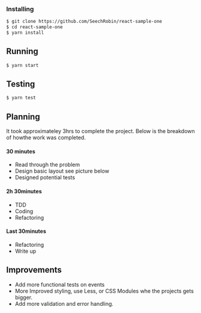

### Installing

```sh
$ git clone https://github.com/SeechRobin/react-sample-one
$ cd react-sample-one
$ yarn install
```

## Running

```sh
$ yarn start
```

## Testing

```sh
$ yarn test
```

## Planning

It took approximateley 3hrs to complete the project. Below is the breakdown of howthe work was completed.

#### 30 minutes

- Read through the problem
- Design basic layout see picture below
- Designed potential tests

#### 2h 30minutes

- TDD
- Coding
- Refactoring

#### Last 30minutes

- Refactoring
- Write up


## Improvements

- Add more functional tests on events
- More Improved styling, use Less, or CSS Modules whe the projects gets bigger.
- Add more validation and error handling.
